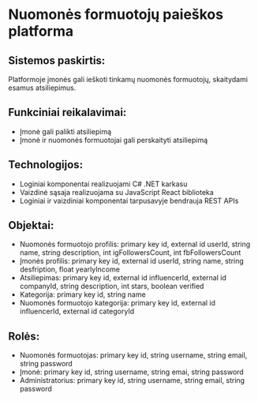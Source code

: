 ﻿# Nuomonės formuotojų paieškos platforma

## Sistemos paskirtis:

Platformoje įmonės gali ieškoti tinkamų nuomonės formuotojų, skaitydami esamus atsiliepimus.

## Funkciniai reikalavimai:

* Įmonė gali palikti atsiliepimą
* Įmonė ir nuomonės formuotojai gali perskaityti atsiliepimą

## Technologijos:

* Loginiai komponentai realizuojami C# .NET karkasu
* Vaizdinė sąsaja realizuojama su JavaScript React biblioteka
* Loginiai ir vaizdiniai komponentai tarpusavyje bendrauja REST APIs

## Objektai:

* Nuomonės formuotojo profilis: primary key id, external id userId, string name, string description, int igFollowersCount, int fbFollowersCount
* Įmonės profilis: primary key id, external id userId, string name, string desfription, float yearlyIncome
* Atsiliepimas: primary key id, external id influencerId, external id companyId, string description, int stars, boolean verified
* Kategorija: primary key id, string name
* Nuomonės formuotojo kategorija: primary key id, external id influencerId, external id categoryId

## Rolės:

* Nuomonės formuotojas: primary key id, string username, string email, string password
* Įmonė: primary key id, string username, string emai, string password
* Administratorius: primary key id, string username, string email, string password